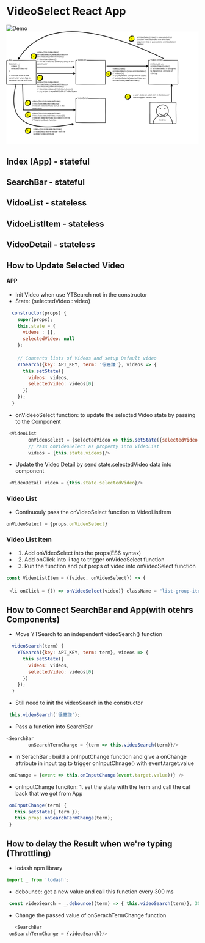 # VideoSelect React App
![Demo](https://imgflip.com/gif/2657li)
![Structure](./structure.png)

## Index (App) - stateful 


## SearchBar - stateful


## VidoeList - stateless


## VidoeListItem - stateless


## VideoDetail - stateless


## How to Update Selected Video
#### APP
- Init Video when use YTSearch not in the constructor
- State: {selectedVideo : video}
```js
  constructor(props) {
    super(props);
    this.state = { 
      videos : [],
      selectedVideo: null 
    };

    // Contents lists of Videos and setup Default video
    YTSearch({key: API_KEY, term: '徐嘉謙'}, videos => {
      this.setState({ 
        videos: videos, 
        selectedVideo: videos[0]
      })  
    });
  }
```

- onVideeoSelect function: to update the selected Video state by passing to the <VideoDetail> Component
```js
 <VideoList 
        onVideoSelect = {selectedVideo => this.setState({selectedVideo : selectedVideo}) }
        // Pass onVideoSelect as property into VideoList
        videos = {this.state.videos}/>
```

- Update the Video Detail by send state.selectedVideo data into <VidoeDetail> component
```js
 <VideoDetail video = {this.state.selectedVideo}/>
```
### Video List
- Continuouly pass the onVideoSelect function to VideoListItem
```js
onVideoSelect = {props.onVideoSelect} 
```

### Video List Item
- 1. Add onVideoSelect into the props(ES6 syntax)
- 2. Add onClick into li tag to trigger onVideoSelect function
- 3. Run the function and put props of video into onVideoSelect function

```js
const VideoListItem = ({video, onVideoSelect}) => {

 <li onClick = {() => onVideoSelect(video)} className = "list-group-item">
```

## How to Connect SearchBar and App(with otehrs Components)

- Move YTSearch to an independent videoSearch() function
```js
  videoSearch(term) {
    YTSearch({key: API_KEY, term: term}, videos => {
      this.setState({ 
        videos: videos, 
        selectedVideo: videos[0]
      })  
    });
  }
```
- Still need to init the videoSearch in the constructor

```js
 this.videoSearch('徐嘉謙');
```

- Pass a function into SearchBar
```js
<SearchBar 
        onSearchTermChange = {term => this.videoSearch(term)}/>
```

- In SerachBar : build a onInputChange function and give a onChange attribute in input tag to trigger onInputChnage() with event.target.value
```js
 onChange = {event => this.onInputChange(event.target.value))} />
 ```

 - onInputChange funciton: 1. set the state with the term and call the cal back that we got from App
 ```js
  onInputChange(term) {
    this.setState({ term });
    this.props.onSearchTermChange(term);
  }
 ```

 ## How to delay the Result when we're typing (Throttling)

- lodash npm library
```js
import _ from 'lodash';
```
- debounce: get a new value and call this function every 300 ms
```js
 const videoSearch = _.debounce((term) => { this.videoSearch(term)}, 300);
 ```
 - Change the passed value of onSerachTermChange function
 ```js
    <SearchBar 
  onSearchTermChange = {videoSearch}/>
```

